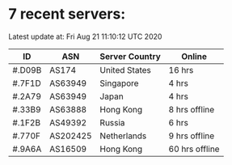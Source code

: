 # 7 recent servers:

Latest update at: Fri Aug 21 11:10:12 UTC 2020

| ID | ASN | Server Country | Online |
| -- | --- | -------------- | ------ |
| #.D09B | AS174 | United States | 16 hrs |
| #.7F1D | AS63949 | Singapore | 4 hrs |
| #.2A79 | AS63949 | Japan | 4 hrs |
| #.33B9 | AS63888 | Hong Kong | 8 hrs offline |
| #.1F2B | AS49392 | Russia | 6 hrs |
| #.770F | AS202425 | Netherlands | 9 hrs offline |
| #.9A6A | AS16509 | Hong Kong | 60 hrs offline |

